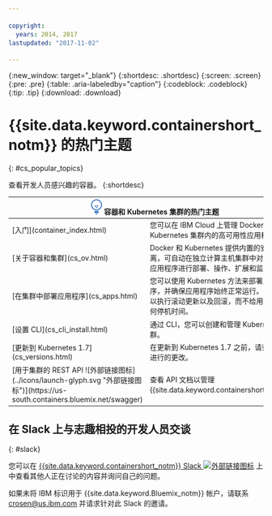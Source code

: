 ```yaml
---

copyright:
  years: 2014, 2017
lastupdated: "2017-11-02"

---
```


{:new_window: target="_blank"}
{:shortdesc: .shortdesc}
{:screen: .screen}
{:pre: .pre}
{:table: .aria-labeledby="caption"}
{:codeblock: .codeblock}
{:tip: .tip}
{:download: .download}


# {{site.data.keyword.containershort_notm}} 的热门主题
{: #cs_popular_topics}

查看开发人员感兴趣的容器。
{:shortdesc}

<table>
<thead>
<th colspan=2><img src="images/idea.png" alt="“构想”图标"/> 容器和 Kubernetes 集群的热门主题</th>
</thead>
<tbody>
<tr>
<td>[入门](container_index.html)</td>
<td>您可以在 IBM Cloud 上管理 Docker 容器和 Kubernetes 集群内的高可用性应用程序。</td>
</tr>
<tr>
<td>[关于容器和集群](cs_ov.html)</td>
<td>Docker 和 Kubernetes 提供内置的安全性和隔离，可自动在独立计算主机集群中对容器化的应用程序进行部署、操作、扩展和监视。</td>
</tr>
<tr>
<td>[在集群中部署应用程序](cs_apps.html)</td>
<td>您可以使用 Kubernetes 方法来部署应用程序，并确保应用程序始终正常运行。例如，可以执行滚动更新以及回滚，而不给用户造成任何停机时间。
</td>
</tr>
<tr>
<td>[设置 CLI](cs_cli_install.html)</td>
<td>通过 CLI，您可以创建和管理 Kubernetes 集群。</td>
</tr>
<tr>
<td>[更新到 Kubernetes 1.7](cs_versions.html)</td>
<td>在更新到 Kubernetes 1.7 之前，请查看对集群进行的更改。</td>
</tr>
<tr>
<td>[用于集群的 REST API ![外部链接图标](../icons/launch-glyph.svg "外部链接图标")](https://us-south.containers.bluemix.net/swagger)</td>
<td>查看 API 文档以管理 {{site.data.keyword.containershort_notm}}。</td>
</tr>
</tbody></table>

## 在 Slack 上与志趣相投的开发人员交谈
{: #slack}

您可以在 [{{site.data.keyword.containershort_notm}} Slack ![外部链接图标](../icons/launch-glyph.svg "外部链接图标")](https://ibm-container-service.slack.com) 上中查看其他人正在讨论的内容并询问自己的问题。

如果未将 IBM 标识用于 {{site.data.keyword.Bluemix_notm}} 帐户，请联系 [crosen@us.ibm.com](mailto:crosen@us.ibm.com) 并请求针对此 Slack 的邀请。
